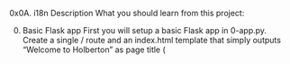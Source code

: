 0x0A. i18n
Description
What you should learn from this project:

0. Basic Flask app
First you will setup a basic Flask app in 0-app.py. Create a single / route and an index.html template that simply outputs “Welcome to Holberton” as page title (<title>) and “Hello world” as header (<h1>).
1. Basic Babel setup
Install the Babel Flask extension:
2. Get locale from request
Create a get_locale function with the babel.localeselector decorator. Use request.accept_languages to determine the best match with our supported languages.
3. Parametrize templates
Use the _or gettext function to parametrize your templates. Use the message IDs home_title and home_header.
4. Force locale with URL parameter
In this task, you will implement a way to force a particular locale by passing the locale=fr parameter to your app’s URLs.
5. Mock logging in
Creating a user login system is outside the scope of this project. To emulate a similar behavior, copy the following user table in 5-app.py.
6. Use user locale
Change your get_locale function to use a user’s preferred local if it is supported.
7. Infer appropriate time zone
Define a get_timezone function and use the babel.timezoneselector decorator.
8. Display the current time
Based on the inferred time zone, display the current time on the home page in the default format. For example:
